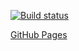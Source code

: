 [![Build status](https://ci.appveyor.com/api/projects/status/eiwkccqphdwxx689/branch/main?svg=true)](https://ci.appveyor.com/project/MaxKrch/ahj-lesson8-task2/branch/main)

[GitHub Pages](https://maxkrch.github.io/ahj-lesson8-task2/)
